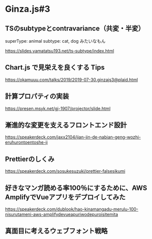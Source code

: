 # Ginza.js#3

## TSのsubtypeとcontravariance（共変・半変）
superType: animal
subtype: cat, dog
みたいなもん

https://slides.yamatatsu193.net/ts-subtype/index.html


## Chart.js で見栄えを良くする Tips

https://okamuuu.com/talks/2019/2019-07-30.ginzajs3@plaid.html


## 計算プロパティの実装

https://presen.msyk.net/gj-1907/projector/slide.html


## 漸進的な変更を支えるフロントエンド設計

https://speakerdeck.com/jaxx2104/jian-jin-de-nabian-geng-wozhi-eruhurontoentoshe-ji


## Prettierのしくみ

https://speakerdeck.com/sosukesuzuki/prettier-falsesikumi


## 好きなマンガ読める率100％にするために、AWS AmplifyでVueアプリをデプロイしてみた

https://speakerdeck.com/dublook/hao-kinamangadu-merulu-100-nisurutameni-aws-amplifydevueapuriwodepuroisitemita


## 真面目に考えるウェブフォント戦略

